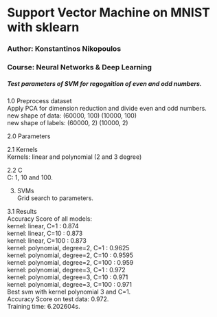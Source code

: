 # Support Vector Machine on MNIST with sklearn   

### Author: Konstantinos Nikopoulos   
### Course: Neural Networks & Deep Learning

##### Test parameters of SVM for regognition of even and odd numbers.   


1.0 Preprocess dataset   
Apply PCA for dimension reduction and divide even and odd numbers.   
new shape of data: (60000, 100) (10000, 100)   
new shape of labels: (60000, 2) (10000, 2)    

2.0 Parameters   

2.1 Kernels   
Kernels: linear and polynomial (2 and 3 degree)   

2.2 C   
C: 1, 10 and 100.   

3. SVMs    
Grid search to parameters.   

3.1 Results   
Accuracy Score of all models:   
kernel: linear, C=1   : 0.874   
kernel: linear, C=10   : 0.873   
kernel: linear, C=100   : 0.873   
kernel: polynomial, degree=2, C=1   : 0.9625   
kernel: polynomial, degree=2, C=10   : 0.9595   
kernel: polynomial, degree=2, C=100   : 0.959   
kernel: polynomial, degree=3, C=1   : 0.972   
kernel: polynomial, degree=3, C=10   : 0.971   
kernel: polynomial, degree=3, C=100   : 0.971   
Best svm with kernel polynomial 3 and C=1.    
Accuracy Score on test data: 0.972.    
Training time: 6.202604s.   




